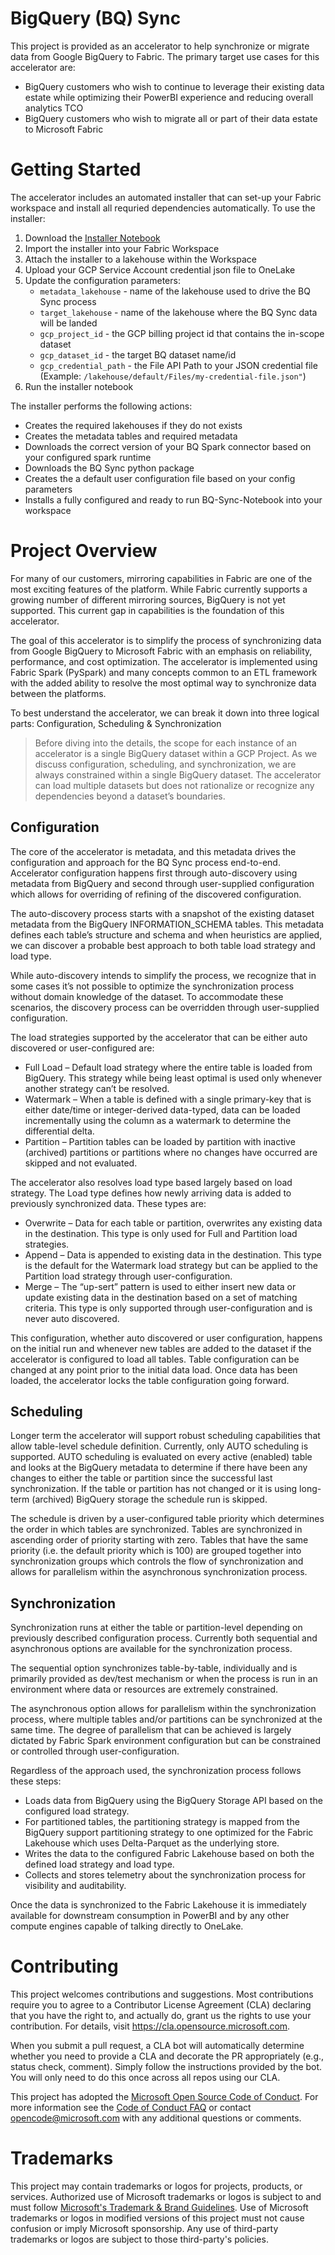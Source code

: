 # BigQuery (BQ) Sync

This project is provided as an accelerator to help synchronize or migrate data from Google BigQuery to Fabric. The primary target use cases for this accelerator are:
 - BigQuery customers who wish to continue to leverage their existing data estate while optimizing their PowerBI experience and reducing overall analytics TCO
 - BigQuery customers who wish to migrate all or part of their data estate to Microsoft Fabric

# Getting Started

The accelerator includes an automated installer that can set-up your Fabric workspace and install all requried dependencies automatically. To use the installer:
1. Download the [Installer Notebook](https://github.com/microsoft/FabricBQSync/blob/main/Notebooks/Installer.ipynb)
2. Import the installer into your Fabric Workspace
3. Attach the installer to a lakehouse within the Workspace
4. Upload your GCP Service Account credential json file to OneLake
5. Update the configuration parameters:
   - <code>metadata_lakehouse</code> - name of the lakehouse used to drive the BQ Sync process
   - <code>target_lakehouse</code> - name of the lakehouse where the BQ Sync data will be landed
   - <code>gcp_project_id</code> - the GCP billing project id that contains the in-scope dataset
   - <code>gcp_dataset_id</code> - the target BQ dataset name/id
   - <code>gcp_credential_path</code> - the File API Path to your JSON credential file (Example: <code>/lakehouse/default/Files/my-credential-file.json"</code>)
6. Run the installer notebook
   
The installer performs the following actions:
 - Creates the required lakehouses if they do not exists
 - Creates the metadata tables and required metadata
 - Downloads the correct version of your BQ Spark connector based on your configured spark runtime
 - Downloads the BQ Sync python package
 - Creates the a default user configuration file based on your config parameters
 - Installs a fully configured and ready to run BQ-Sync-Notebook into your workspace

# Project Overview

For many of our customers, mirroring capabilities in Fabric are one of the most exciting features of the platform. While Fabric currently supports a growing number of different mirroring sources, BigQuery is not yet supported. This current gap in capabilities is the foundation of this accelerator.

The goal of this accelerator is to simplify the process of synchronizing data from Google BigQuery to Microsoft Fabric with an emphasis on reliability, performance, and cost optimization. The accelerator is implemented using Fabric Spark (PySpark) and many concepts common to an ETL framework with the added ability to resolve the most optimal way to synchronize data between the platforms. 

To best understand the accelerator, we can break it down into three logical parts: Configuration, Scheduling & Synchronization

> Before diving into the details, the scope for each instance of an accelerator is a single BigQuery dataset within a GCP Project. As we discuss configuration, scheduling, and synchronization, we are always constrained within a single BigQuery dataset. The accelerator can load multiple datasets but does not rationalize or recognize any dependencies beyond a dataset’s boundaries.

## Configuration

The core of the accelerator is metadata, and this metadata drives the configuration and approach for the BQ Sync process end-to-end. Accelerator configuration happens first through auto-discovery using metadata from BigQuery and second through user-supplied configuration which allows for overriding of refining of the discovered configuration.

The auto-discovery process starts with a snapshot of the existing dataset metadata from the BigQuery INFORMATION_SCHEMA tables. This metadata defines each table’s structure and schema and when heuristics are applied, we can discover a probable best approach to both table load strategy and load type.

While auto-discovery intends to simplify the process, we recognize that in some cases it’s not possible to optimize the synchronization process without domain knowledge of the dataset. To accommodate these scenarios, the discovery process can be overridden through user-supplied configuration.

The load strategies supported by the accelerator that can be either auto discovered or user-configured are:
-	Full Load – Default load strategy where the entire table is loaded from BigQuery. This strategy while being least optimal is used only whenever another strategy can’t be resolved.
-	Watermark – When a table is defined with a single primary-key that is either date/time or integer-derived data-typed, data can be loaded incrementally using the column as a watermark to determine the differential delta.
-	Partition – Partition tables can be loaded by partition with inactive (archived) partitions or partitions where no changes have occurred are skipped and not evaluated. 

The accelerator also resolves load type based largely based on load strategy. The Load type defines how newly arriving data is added to previously synchronized data. These types are:
-	Overwrite – Data for each table or partition, overwrites any existing data in the destination. This type is only used for Full and Partition load strategies.
-	Append – Data is appended to existing data in the destination. This type is the default for the Watermark load strategy but can be applied to the Partition load strategy through user-configuration.
-	Merge – The “up-sert” pattern is used to either insert new data or update existing data in the destination based on a set of matching criteria. This type is only supported through user-configuration and is never auto discovered.

This configuration, whether auto discovered or user configuration, happens on the initial run and whenever new tables are added to the dataset if the accelerator is configured to load all tables. Table configuration can be changed at any point prior to the initial data load. Once data has been loaded, the accelerator locks the table configuration going forward.

## Scheduling

Longer term the accelerator will support robust scheduling capabilities that allow table-level schedule definition. Currently, only AUTO scheduling is supported. AUTO scheduling is evaluated on every active (enabled) table and looks at the BigQuery metadata to determine if there have been any changes to either the table or partition since the successful last synchronization. If the table or partition has not changed or it is using long-term (archived) BigQuery storage the schedule run is skipped.

The schedule is driven by a user-configured table priority which determines the order in which tables are synchronized. Tables are synchronized in ascending order of priority starting with zero. Tables that have the same priority (i.e. the default priority which is 100) are grouped together into synchronization groups which controls the flow of synchronization and allows for parallelism within the  asynchronous synchronization process.


## Synchronization

Synchronization runs at either the table or partition-level depending on previously described configuration process. Currently both sequential and asynchronous options are available for the synchronization process.

The sequential option synchronizes table-by-table, individually and is primarily provided as dev/test mechanism or when the process is run in an environment where data or resources are extremely constrained.

The asynchronous option allows for parallelism within the synchronization process, where multiple tables and/or partitions can be synchronized at the same time. The degree of parallelism that can be achieved is largely dictated by Fabric Spark environment configuration but can be constrained or controlled through user-configuration.

Regardless of the approach used, the synchronization process follows these steps:
-	Loads data from BigQuery using the BigQuery Storage API based on the configured load strategy.
-	For partitioned tables, the partitioning strategy is mapped from the BigQuery support partitioning strategy to one optimized for the Fabric Lakehouse which uses Delta-Parquet as the underlying store.
-	Writes the data to the configured Fabric Lakehouse based on both the defined load strategy and load type.
-	Collects and stores telemetry about the synchronization process for visibility and auditability.

Once the data is synchronized to the Fabric Lakehouse it is immediately available for downstream consumption in PowerBI and by any other compute engines capable of talking directly to OneLake.

# Contributing

This project welcomes contributions and suggestions.  Most contributions require you to agree to a
Contributor License Agreement (CLA) declaring that you have the right to, and actually do, grant us
the rights to use your contribution. For details, visit https://cla.opensource.microsoft.com.

When you submit a pull request, a CLA bot will automatically determine whether you need to provide
a CLA and decorate the PR appropriately (e.g., status check, comment). Simply follow the instructions
provided by the bot. You will only need to do this once across all repos using our CLA.

This project has adopted the [Microsoft Open Source Code of Conduct](https://opensource.microsoft.com/codeofconduct/).
For more information see the [Code of Conduct FAQ](https://opensource.microsoft.com/codeofconduct/faq/) or
contact [opencode@microsoft.com](mailto:opencode@microsoft.com) with any additional questions or comments.

# Trademarks

This project may contain trademarks or logos for projects, products, or services. Authorized use of Microsoft 
trademarks or logos is subject to and must follow 
[Microsoft's Trademark & Brand Guidelines](https://www.microsoft.com/en-us/legal/intellectualproperty/trademarks/usage/general).
Use of Microsoft trademarks or logos in modified versions of this project must not cause confusion or imply Microsoft sponsorship.
Any use of third-party trademarks or logos are subject to those third-party's policies.
